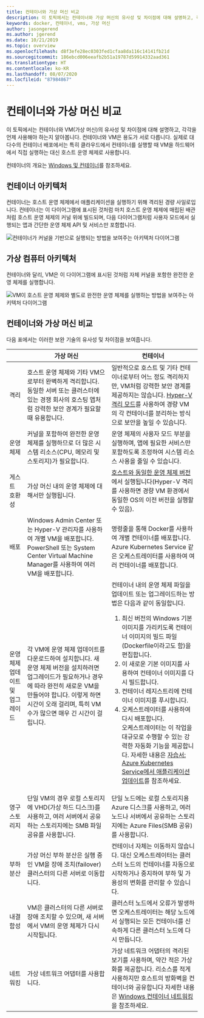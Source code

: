 ```yaml
---
title: 컨테이너와 가상 머신 비교
description: 이 토픽에서는 컨테이너와 가상 머신의 유사성 및 차이점에 대해 설명하고, 각각을 언제 사용해야 하는지 알아봅니다. 컨테이너와 가상 머신은 각각 용도가 다릅니다. 실제로 대다수의 컨테이너 배포에서는 특히 클라우드에서 컨테이너를 실행할 때 가상 머신을 하드웨어에서 직접 실행하는 대신 호스트 운영 체제로 사용합니다.
keywords: docker, 컨테이너, vms, 가상 머신
author: jasongerend
ms.author: jgerend
ms.date: 10/21/2019
ms.topic: overview
ms.openlocfilehash: d8f3efe28ec0303fed1cfaa8da116c14141fb21d
ms.sourcegitcommit: 186ebcd006eeafb2b51a19787d59914332aad361
ms.translationtype: HT
ms.contentlocale: ko-KR
ms.lasthandoff: 08/07/2020
ms.locfileid: "87984867"
---
```

# <a name="containers-vs-virtual-machines"></a>컨테이너와 가상 머신 비교

이 토픽에서는 컨테이너와 VM(가상 머신)의 유사성 및 차이점에 대해 설명하고, 각각을 언제 사용해야 하는지 알아봅니다. 컨테이너와 VM은 용도가 서로 다릅니다. 실제로 대다수의 컨테이너 배포에서는 특히 클라우드에서 컨테이너를 실행할 때 VM을 하드웨어에서 직접 실행하는 대신 호스트 운영 체제로 사용합니다.

컨테이너의 개요는 [Windows 및 컨테이너](index.md)를 참조하세요.

## <a name="container-architecture"></a>컨테이너 아키텍처

컨테이너는 호스트 운영 체제에서 애플리케이션을 실행하기 위해 격리된 경량 사일로입니다. 컨테이너는 이 다이어그램에 표시된 것처럼 마치 호스트 운영 체제에 매립된 배관처럼 호스트 운영 체제의 커널 위에 빌드되며, 다음 다이어그램처럼 사용자 모드에서 실행되는 앱과 간단한 운영 체제 API 및 서비스만 포함합니다.

![컨테이너가 커널을 기반으로 실행되는 방법을 보여주는 아키텍처 다이어그램](media/container-diagram.svg)

## <a name="virtual-machine-architecture"></a>가상 컴퓨터 아키텍처

컨테이너와 달리, VM은 이 다이어그램에 표시된 것처럼 자체 커널을 포함한 완전한 운영 체제를 실행합니다.

![VM이 호스트 운영 체제와 별도로 완전한 운영 체제를 실행하는 방법을 보여주는 아키텍처 다이어그램](media/virtual-machine-diagram.svg)

## <a name="containers-vs-virtual-machines"></a>컨테이너와 가상 머신 비교

다음 표에서는 이러한 보완 기술의 유사성 및 차이점을 보여줍니다.

|                 | 가상 머신  | 컨테이너  |
| --------------  | ---------------- | ---------- |
| 격리       | 호스트 운영 체제와 기타 VM으로부터 완벽하게 격리합니다. 동일한 서버 또는 클러스터에 있는 경쟁 회사의 호스팅 앱처럼 강력한 보안 경계가 필요할 때 유용합니다. | 일반적으로 호스트 및 기타 컨테이너로부터 어느 정도 격리하지만, VM처럼 강력한 보안 경계를 제공하지는 않습니다. [Hyper-V 격리 모드](../manage-containers/hyperv-container.md)를 사용하여 경량 VM의 각 컨테이너를 분리하는 방식으로 보안을 높일 수 있습니다. |
| 운영 체제 | 커널을 포함하여 완전한 운영 체제를 실행하므로 더 많은 시스템 리소스(CPU, 메모리 및 스토리지)가 필요합니다. | 운영 체제의 사용자 모드 부분을 실행하며, 앱에 필요한 서비스만 포함하도록 조정하여 시스템 리소스 사용을 줄일 수 있습니다. |
| 게스트 호환성 | 가상 머신 내의 운영 체제에 대해서만 실행됩니다. | [호스트와 동일한 운영 체제 버전](../deploy-containers/version-compatibility.md)에서 실행됩니다(Hyper-V 격리를 사용하면 경량 VM 환경에서 동일한 OS의 이전 버전을 실행할 수 있음).
| 배포     | Windows Admin Center 또는 Hyper-V 관리자를 사용하여 개별 VM을 배포합니다. PowerShell 또는 System Center Virtual Machine Manager를 사용하여 여러 VM을 배포합니다. | 명령줄을 통해 Docker를 사용하여 개별 컨테이너를 배포합니다. Azure Kubernetes Service 같은 오케스트레이터를 사용하여 여러 컨테이너를 배포합니다. |
| 운영 체제 업데이트 및 업그레이드 | 각 VM에 운영 체제 업데이트를 다운로드하여 설치합니다. 새 운영 체제 버전을 설치하려면 업그레이드가 필요하거나 경우에 따라 완전히 새로운 VM을 만들어야 합니다. 이렇게 하면 시간이 오래 걸리며, 특히 VM 수가 많으면 매우 긴 시간이 걸립니다. | 컨테이너 내의 운영 체제 파일을 업데이트 또는 업그레이드하는 방법은 다음과 같이 동일합니다. <br><ol><li>최신 버전의 Windows 기본 이미지를 가리키도록 컨테이너 이미지의 빌드 파일(Dockerfile이라고도 함)을 편집합니다. </li><li>이 새로운 기본 이미지를 사용하여 컨테이너 이미지를 다시 빌드합니다.</li><li>컨테이너 레지스트리에 컨테이너 이미지를 푸시합니다.</li> <li>오케스트레이터를 사용하여 다시 배포합니다.<br>오케스트레이터는 이 작업을 대규모로 수행할 수 있는 강력한 자동화 기능을 제공합니다. 자세한 내용은 [자습서: Azure Kubernetes Service에서 애플리케이션 업데이트](https://docs.microsoft.com/azure/aks/tutorial-kubernetes-app-update)를 참조하세요.</li></ol> |
| 영구 스토리지 | 단일 VM의 경우 로컬 스토리지에 VHD(가상 하드 디스크)를 사용하고, 여러 서버에서 공유하는 스토리지에는 SMB 파일 공유를 사용합니다. | 단일 노드에는 로컬 스토리지용 Azure 디스크를 사용하고, 여러 노드나 서버에서 공유하는 스토리지에는 Azure Files(SMB 공유)를 사용합니다. |
| 부하 분산 | 가상 머신 부하 분산은 실행 중인 VM을 장애 조치(failover) 클러스터의 다른 서버로 이동합니다. | 컨테이너 자체는 이동하지 않습니다. 대신 오케스트레이터는 클러스터 노드의 컨테이너를 자동으로 시작하거나 중지하여 부하 및 가용성의 변화를 관리할 수 있습니다. |
| 내결함성 | VM은 클러스터의 다른 서버로 장애 조치할 수 있으며, 새 서버에서 VM의 운영 체제가 다시 시작됩니다.  | 클러스터 노드에서 오류가 발생하면 오케스트레이터는 해당 노드에서 실행되는 모든 컨테이너를 신속하게 다른 클러스터 노드에 다시 만듭니다. |
| 네트워킹     | 가상 네트워크 어댑터를 사용합니다. | 가상 네트워크 어댑터의 격리된 보기를 사용하며, 약간 적은 가상화를 제공합니다. 리소스를 적게 사용하지만 호스트의 방화벽을 컨테이너와 공유합니다 자세한 내용은 [Windows 컨테이너 네트워킹](../container-networking/architecture.md)을 참조하세요. |